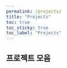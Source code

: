 ```yaml
---
permalink: /projects/
title: "Projects"
toc: true
toc_sticky: true
toc_label: "Projects"
---
```


## 프로젝트 모음
